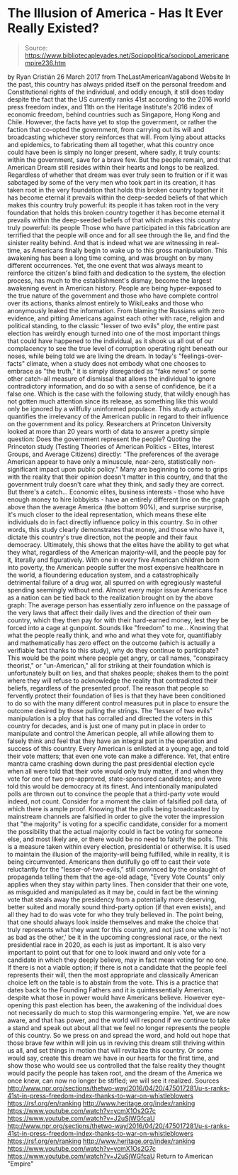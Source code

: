 # The Illusion of America - Has It Ever Really Existed?

> Source: https://www.bibliotecapleyades.net/Sociopolitica/sociopol_americanempire236.htm

by Ryan Cristián 26 March 2017
from TheLastAmericanVagabond Website
In the past, this country has always prided itself on the personal freedom and Constitutional rights of the individual, and oddly enough, it still does today despite the fact that the US currently ranks 41st according to the 2016 world press freedom index, and 11th on the Heritage Institute's 2016 index of economic freedom, behind countries such as Singapore, Hong Kong and Chile. However, the facts have yet to stop the government, or rather the faction that co-opted the government, from carrying out its will and broadcasting whichever story reinforces that will.
From lying about attacks and epidemics, to fabricating them all together, what this country once could have been is simply no longer present, where sadly, it truly counts: within the government, save for a brave few.
But the people remain, and that American Dream still resides within their hearts and longs to be realized.
Regardless of whether that dream was ever truly seen to fruition or if it was sabotaged by some of the very men who took part in its creation,
it has taken root in the very foundation that holds this broken country together it has become eternal it prevails within the deep-seeded beliefs of that which makes this country truly powerful: its people
it has taken root in the very foundation that holds this broken country together
it has become eternal
it prevails within the deep-seeded beliefs of that which makes this country truly powerful: its people
Those who have participated in this fabrication are terrified that the people will once and for all see through the lie, and find the sinister reality behind.
And that is indeed what we are witnessing in real-time, as Americans finally begin to wake up to this gross manipulation.
This awakening has been a long time coming, and was brought on by many different occurrences. Yet, the one event that was always meant to reinforce the citizen's blind faith and dedication to the system, the election process, has much to the establishment's dismay, become the largest awakening event in American history.
People are being hyper-exposed to the true nature of the government and those who have complete control over its actions, thanks almost entirely to WikiLeaks and those who anonymously leaked the information.
From blaming the Russians with zero evidence, and pitting Americans against each other with race, religion and political standing, to the classic "lesser of two evils" ploy, the entire past election has weirdly enough turned into one of the most important things that could have happened to the individual, as it shook us all out of our complacency to see the true level of corruption operating right beneath our noses, while being told we are living the dream.
In today's "feelings-over-facts" climate, when a study does not embody what one chooses to embrace as "the truth," it is simply disregarded as "fake news" or some other catch-all measure of dismissal that allows the individual to ignore contradictory information, and do so with a sense of confidence, be it a false one.
Which is the case with the following study, that wildly enough has not gotten much attention since its release, as something like this would only be ignored by a willfully uninformed populace.
This study actually quantifies the irrelevancy of the American public in regard to their influence on the government and its policy.
Researchers at Princeton University looked at more than 20 years worth of data to answer a pretty simple question:
Does the government represent the people?
Quoting the Princeton study (Testing Theories of American Politics - Elites, Interest Groups, and Average Citizens) directly:
"The preferences of the average American appear to have only a minuscule, near-zero, statistically non-significant impact upon public policy."
Many are beginning to come to grips with the reality that their opinion doesn't matter in this country, and that the government truly doesn't care what they think, and sadly they are correct.
But there's a catch...
Economic elites, business interests - those who have enough money to hire lobbyists - have an entirely different line on the graph above than the average America (the bottom 90%), and surprise surprise, it's much closer to the ideal representation, which means these elite individuals do in fact directly influence policy in this country.
So in other words, this study clearly demonstrates that money, and those who have it, dictate this country's true direction, not the people and their faux democracy.
Ultimately, this shows that the elites have the ability to get what they what, regardless of the American majority-will, and the people pay for it, literally and figuratively.
With one in every five American children born into poverty, the American people suffer the most expensive healthcare in the world, a floundering education system, and a catastrophically detrimental failure of a drug war, all spurred on with egregiously wasteful spending seemingly without end.
Almost every major issue Americans face as a nation can be tied back to the realization brought on by the above graph:
The average person has essentially zero influence on the passage of the very laws that affect their daily lives and the direction of their own country, which they then pay for with their hard-earned money, lest they be forced into a cage at gunpoint.
Sounds like "freedom" to me...
Knowing that what the people really think, and who and what they vote for, quantifiably and mathematically has zero effect on the outcome (which is actually a verifiable fact thanks to this study), why do they continue to participate?
This would be the point where people get angry, or call names, "conspiracy theorist," or "un-American," all for striking at their foundation which is unfortunately built on lies, and that shakes people; shakes them to the point where they will refuse to acknowledge the reality that contradicted their beliefs, regardless of the presented proof.
The reason that people so fervently protect their foundation of lies is that they have been conditioned to do so with the many different control measures put in place to ensure the outcome desired by those pulling the strings.
The "lesser of two evils" manipulation is a ploy that has corralled and directed the voters in this country for decades, and is just one of many put in place in order to manipulate and control the American people, all while allowing them to falsely think and feel that they have an integral part in the operation and success of this country.
Every American is enlisted at a young age, and told their vote matters; that even one vote can make a difference.
Yet, that entire mantra came crashing down during the past presidential election cycle when all were told that their vote would only truly matter, if and when they vote for one of two pre-approved, state-sponsored candidates; and were told this would be democracy at its finest.
And intentionally manipulated polls are thrown out to convince the people that a third-party vote would indeed, not count.
Consider for a moment the claim of falsified poll data, of which there is ample proof.
Knowing that the polls being broadcasted by mainstream channels are falsified in order to give the voter the impression that "the majority" is voting for a specific candidate, consider for a moment the possibility that the actual majority could in fact be voting for someone else, and most likely are, or there would be no need to falsify the polls.
This is a measure taken within every election, presidential or otherwise. It is used to maintain the illusion of the majority-will being fulfilled, while in reality, it is being circumvented.
Americans then dutifully go off to cast their vote reluctantly for the "lesser-of-two-evils," still convinced by the onslaught of propaganda telling them that the age-old adage, "Every Vote Counts" only applies when they stay within party lines.
Then consider that their one vote, as misguided and manipulated as it may be, could in fact be the winning vote that steals away the presidency from a potentially more deserving, better suited and morally sound third-party option (if that even exists), and all they had to do was vote for who they truly believed in.
The point being, that one should always look inside themselves and make the choice that truly represents what they want for this country, and not just one who is 'not as bad as the other,' be it in the upcoming congressional race, or the next presidential race in 2020, as each is just as important.
It is also very important to point out that for one to look inward and only vote for a candidate in which they deeply believe, may in fact mean voting for no one.
If there is not a viable option; if there is not a candidate that the people feel represents their will, then the most appropriate and classically American choice left on the table is to abstain from the vote.
This is a practice that dates back to the Founding Fathers and it is quintessentially American, despite what those in power would have Americans believe.
However eye-opening this past election has been, the awakening of the individual does not necessarily do much to stop this warmongering empire.
Yet, we are now aware, and that has power, and the world will respond if we continue to take a stand and speak out about all that we feel no longer represents the people of this country.
So we press on and spread the word, and hold out hope that those brave few within will join us in reviving this dream still thriving within us all, and set things in motion that will revitalize this country.
Or some would say, create this dream we have in our hearts for the first time, and show those who would see us controlled that the false reality they thought would pacify the people has taken root, and the dream of the America we once knew, can now no longer be stifled; we will see it realized.
Sources
http://www.npr.org/sections/thetwo-way/2016/04/20/475017281/u-s-ranks-41st-in-press-freedom-index-thanks-to-war-on-whistleblowers https://rsf.org/en/ranking http://www.heritage.org/index/ranking https://www.youtube.com/watch?v=ycmX1Os2G7c https://www.youtube.com/watch?v=J2uSjWGfcaU
http://www.npr.org/sections/thetwo-way/2016/04/20/475017281/u-s-ranks-41st-in-press-freedom-index-thanks-to-war-on-whistleblowers
https://rsf.org/en/ranking
http://www.heritage.org/index/ranking
https://www.youtube.com/watch?v=ycmX1Os2G7c
https://www.youtube.com/watch?v=J2uSjWGfcaU
Return to American "Empire"
